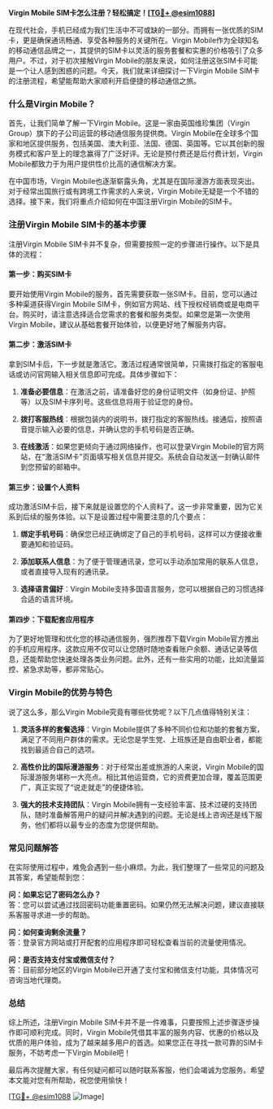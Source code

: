 **Virgin Mobile SIM卡怎么注册？轻松搞定！[[TG💪+ @esim1088](https://t.me/s/esim1088)]**

在现代社会，手机已经成为我们生活中不可或缺的一部分。而拥有一张优质的SIM卡，更是确保通讯畅通、享受各种服务的关键所在。Virgin Mobile作为全球知名的移动通信品牌之一，其提供的SIM卡以灵活的服务套餐和实惠的价格吸引了众多用户。不过，对于初次接触Virgin Mobile的朋友来说，如何注册这张SIM卡可能是一个让人感到困惑的问题。今天，我们就来详细探讨一下Virgin Mobile SIM卡的注册流程，希望能帮助大家顺利开启便捷的移动通信之旅。

### 什么是Virgin Mobile？

首先，让我们简单了解一下Virgin Mobile。这是一家由英国维珍集团（Virgin Group）旗下的子公司运营的移动通信服务提供商。Virgin Mobile在全球多个国家和地区提供服务，包括美国、澳大利亚、法国、德国、英国等。它以其创新的服务模式和客户至上的理念赢得了广泛好评。无论是预付费还是后付费计划，Virgin Mobile都致力于为用户提供性价比高的通信解决方案。

在中国市场，Virgin Mobile也逐渐崭露头角，尤其是在国际漫游方面表现突出。对于经常出国旅行或有跨境工作需求的人来说，Virgin Mobile无疑是一个不错的选择。接下来，我们将重点介绍如何在中国注册Virgin Mobile的SIM卡。

### 注册Virgin Mobile SIM卡的基本步骤

注册Virgin Mobile SIM卡并不复杂，但需要按照一定的步骤进行操作。以下是具体的流程：

#### 第一步：购买SIM卡

要开始使用Virgin Mobile的服务，首先需要获取一张SIM卡。目前，您可以通过多种渠道获得Virgin Mobile SIM卡，例如官方网站、线下授权经销商或是电商平台。购买时，请注意选择适合您需求的套餐和服务类型。如果您是第一次使用Virgin Mobile，建议从基础套餐开始体验，以便更好地了解服务内容。

#### 第二步：激活SIM卡

拿到SIM卡后，下一步就是激活它。激活过程通常很简单，只需拨打指定的客服电话或访问官网输入相关信息即可完成。具体步骤如下：

1. **准备必要信息**：在激活之前，请准备好您的身份证明文件（如身份证、护照等）以及SIM卡序列号。这些信息将用于验证您的身份。
   
2. **拨打客服热线**：根据包装内的说明书，拨打指定的客服热线。接通后，按照语音提示输入必要的信息，并确认您的手机号码是否正确。

3. **在线激活**：如果您更倾向于通过网络操作，也可以登录Virgin Mobile的官方网站，在“激活SIM卡”页面填写相关信息并提交。系统会自动发送一封确认邮件到您预留的邮箱中。

#### 第三步：设置个人资料

成功激活SIM卡后，接下来就是设置您的个人资料了。这一步非常重要，因为它关系到后续的服务体验。以下是设置过程中需要注意的几个要点：

1. **绑定手机号码**：确保您已经正确绑定了自己的手机号码，这样可以方便接收重要通知和验证码。

2. **添加联系人信息**：为了便于管理通讯录，您可以手动添加常用的联系人信息，或者直接导入现有的通讯录。

3. **选择语言偏好**：Virgin Mobile支持多国语言服务，您可以根据自己的习惯选择合适的语言环境。

#### 第四步：下载配套应用程序

为了更好地管理和优化您的移动通信服务，强烈推荐下载Virgin Mobile官方推出的手机应用程序。这款应用不仅可以让您随时随地查看账户余额、通话记录等信息，还能帮助您快速处理各类业务问题。此外，还有一些实用的功能，比如流量监控、紧急求助等，都非常贴心。

### Virgin Mobile的优势与特色

说了这么多，那么Virgin Mobile究竟有哪些优势呢？以下几点值得特别关注：

1. **灵活多样的套餐选择**：Virgin Mobile提供了多种不同价位和功能的套餐方案，满足了不同用户群体的需求。无论您是学生党、上班族还是自由职业者，都能找到最适合自己的选项。

2. **高性价比的国际漫游服务**：对于经常出差或旅游的人来说，Virgin Mobile的国际漫游服务堪称一大亮点。相比其他运营商，它的资费更加合理，覆盖范围更广，真正实现了“说走就走”的便捷体验。

3. **强大的技术支持团队**：Virgin Mobile拥有一支经验丰富、技术过硬的支持团队，随时准备解答用户的疑问并解决遇到的问题。无论是线上咨询还是线下服务，他们都将以最专业的态度为您提供帮助。

### 常见问题解答

在实际使用过程中，难免会遇到一些小麻烦。为此，我们整理了一些常见的问题及其答案，希望能帮到您：

**问：如果忘记了密码怎么办？**  
答：您可以尝试通过找回密码功能重置密码。如果仍然无法解决问题，建议直接联系客服寻求进一步的帮助。

**问：如何查询剩余流量？**  
答：登录官方网站或打开配套的应用程序即可轻松查看当前的流量使用情况。

**问：是否支持支付宝或微信支付？**  
答：目前部分地区的Virgin Mobile已开通了支付宝和微信支付功能，具体情况可咨询当地代理商。

### 总结

综上所述，注册Virgin Mobile SIM卡并不是一件难事，只要按照上述步骤逐步操作即可顺利完成。同时，Virgin Mobile凭借其丰富的服务内容、优惠的价格以及优质的用户体验，成为了越来越多用户的首选。如果您正在寻找一款可靠的SIM卡服务，不妨考虑一下Virgin Mobile吧！

最后再次提醒大家，有任何疑问都可以随时联系客服，他们会竭诚为您服务。希望本文能对您有所帮助，祝您使用愉快！

[[TG💪+ @esim1088](https://t.me/s/esim1088) ![Image](https://i.postimg.cc/4NQfJmqS/Snipaste-2025-05-13-00-14-12.png)]